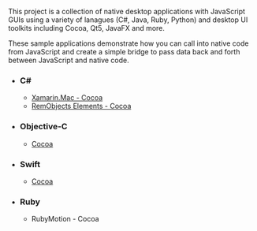 <p>This project is a collection of native desktop applications with JavaScript GUIs using a variety of lanagues (C#, Java, Ruby, Python) and desktop UI toolkits including Cocoa, Qt5, JavaFX and more.</p><p>These sample applications demonstrate how you can call into native code from JavaScript and create a simple bridge to pass data back and forth between JavaScript and native code.</p>
<ul class="language list">
    <li>
        <h3>C#</h3>
        <ul class="example list">
            <li><a href="https://github.com/rawberg/desktop-javascript/tree/master/Xamarin-Mac">Xamarin.Mac - Cocoa</a></li>
            <li><a href="https://github.com/rawberg/desktop-javascript/tree/master/RemObjects-C%23">RemObjects Elements - Cocoa</a></li>
        </ul>
    </li>
    <li>
        <h3>Objective-C</h3>
        <ul class="example list">
            <li><a href="https://github.com/rawberg/desktop-javascript/tree/master/Objective-C">Cocoa</a></li>
        </ul>
    </li>
    <li>
        <h3>Swift</h3>
        <ul class="example list">
            <li><a href="https://github.com/rawberg/desktop-javascript/tree/master/Swift">Cocoa</a></li>
        </ul>
    </li>
    <li>
        <h3>Ruby</h3>
        <ul class="example list">
            <li>RubyMotion - Cocoa</li>
        </ul>
    </li>
</ul>
